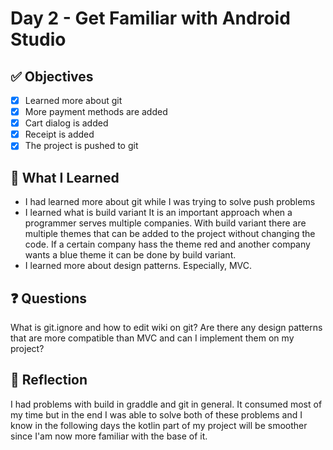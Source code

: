 # Day 2 - Get Familiar with Android Studio

## ✅ Objectives
- [x] Learned more about git
- [x] More payment methods are added
- [x] Cart dialog is added
- [x] Receipt is added
- [x] The project is pushed to git

## 📘 What I Learned
- I had learned more about git while I was trying to solve push problems
- I learned what is build variant
It is an important approach when a programmer serves multiple companies. With build variant there are multiple themes that can be added to the project without changing the code. If a certain company hass the theme red and another company wants a blue theme it can be done by build variant.
- I learned more about design patterns. Especially, MVC.

## ❓ Questions
What is git.ignore and how to edit wiki on git?
Are there any design patterns that are more compatible than MVC and can I implement them on my project?

## 💬 Reflection
I had problems with build in graddle and git in general. It consumed most of my time but in the end I was able to solve both of these problems and I know in the following days the kotlin part of my project will be smoother since I'am now more familiar with the base of it. 



